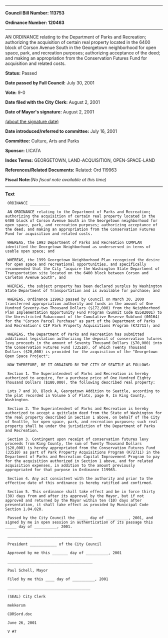 

********

**Council Bill Number: 113753**
   
**Ordinance Number: 120463**
********

 AN ORDINANCE relating to the Department of Parks and Recreation; authorizing the acquisition of certain real property located in the 6400 block of Corson Avenue South in the Georgetown neighborhood for open space, park, and recreation purposes; authorizing acceptance of the deed; and making an appropriation from the Conservation Futures Fund for acquisition and related costs.

**Status:** Passed
   
**Date passed by Full Council:** July 30, 2001
   
**Vote:** 9-0
   
**Date filed with the City Clerk:** August 2, 2001
   
**Date of Mayor's signature:** August 2, 2001
   
[(about the signature date)](/~public/approvaldate.htm)
   
   
   
**Date introduced/referred to committee:** July 16, 2001
   
**Committee:** Culture, Arts and Parks
   
**Sponsor:** LICATA
   
   
**Index Terms:** GEORGETOWN, LAND-ACQUISITION, OPEN-SPACE-LAND

**References/Related Documents:** Related: Ord 119963

**Fiscal Note:**_(No fiscal note available at this time)_

********

**Text**
   
```
 ORDINANCE _________

 AN ORDINANCE relating to the Department of Parks and Recreation; authorizing the acquisition of certain real property located in the 6400 block of Corson Avenue South in the Georgetown neighborhood for open space, park, and recreation purposes; authorizing acceptance of the deed; and making an appropriation from the Conservation Futures Fund for acquisition and related costs.

 WHEREAS, the 1993 Department of Parks and Recreation COMPLAN identified the Georgetown Neighborhood as underserved in terms of usable open space; and

 WHEREAS, the 1999 Georgetown Neighborhood Plan recognized the desire for open space and recreational opportunities, and specifically recommended that the City "acquire the Washington State Department of Transportation site located on the 6400 block between Corson and Carleton Avenue South"; and

 WHEREAS, the subject property has been declared surplus by Washington State Department of Transportation and is available for purchase; and

 WHEREAS, Ordinance 119963 passed by Council on March 30, 2000 transferred appropriation authority and funds in the amount of One Hundred Seventy-two Thousand Dollars ($172,000) from the Neighborhood Plan Implementation Opportunity Fund Program (Summit Code Q5582001) to the Unrestricted Subaccount of the Cumulative Reserve Subfund (00164) for the "Corson Parcel Purchase" as part of the Department of Parks and Recreation's CIP Park Property Acquisitions Program (K72711); and

 WHEREAS, the Department of Parks and Recreation has submitted additional legislation authorizing the deposit of conservation futures levy proceeds in the amount of Seventy Thousand Dollars ($70,000) into the Conservation Futures Fund (33510), of which Twenty Thousand Dollars ($20,000) is provided for the acquisition of the "Georgetown Open Space Project";

 NOW THEREFORE, BE IT ORDAINED BY THE CITY OF SEATTLE AS FOLLOWS:

 Section 1. The Superintendent of Parks and Recreation is hereby authorized to acquire, for a purchase price of One Hundred Eighty Thousand Dollars ($180,000), the following described real property:

 Lots 7 and 10, Block A, Georgetown Addition to Seattle, according to the plat recorded in Volume 5 of Plats, page 9, In King County, Washington.

 Section 2. The Superintendent of Parks and Recreation is hereby authorized to accept a quitclaim deed from the State of Washington for the real property described in Section 1 above, on behalf of The City of Seattle, for open space, park, and recreation purposes; such real property shall be under the jurisdiction of the Department of Parks and Recreation.

 Section 3. Contingent upon receipt of conservation futures levy proceeds from King County, the sum of Twenty Thousand Dollars ($20,000) is hereby appropriated from the Conservation Futures Fund (33510) as part of Park Property Acquisitions Program (K72711) in the Department of Parks and Recreation Capital Improvement Program to pay for the acquisition authorized in Section 1 above, and for related acquisition expenses, in addition to the amount previously appropriated for that purpose in Ordinance 119963.

 Section 4. Any act consistent with the authority and prior to the effective date of this ordinance is hereby ratified and confirmed.

 Section 5. This ordinance shall take effect and be in force thirty (30) days from and after its approval by the Mayor, but if not approved and returned by the Mayor within ten (10) days after presentation, it shall take effect as provided by Municipal Code Section 1.04.020.

 Passed by the City Council the _____ day of __________, 2001, and signed by me in open session in authentication of its passage this _____ day of __________, 2001.

 ______________________________________

 President ____________ of the City Council

 Approved by me this _______ day of __________, 2001

 ______________________________________

 Paul Schell, Mayor

 Filed by me this ____ day of __________, 2001

 _____________________________________

 (SEAL) City Clerk

 mekkersm

 CORSord.doc

 June 26, 2001

 V #7

```
